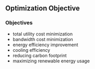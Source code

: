 ## Optimization Objective

### Objectives
- total utility cost minimization
- bandwidth cost minimization
- energy efficiency improvement
- cooling efficiency
- reducing carbon footprint
- maximizing renewable energy usage
